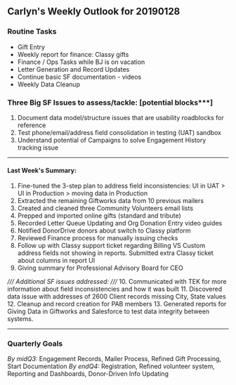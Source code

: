 ## Carlyn's Weekly Outlook for 20190128
### Routine Tasks
* Gift Entry
* Weekly report for finance: Classy gifts
* Finance / Ops Tasks while BJ is on vacation
* Letter Generation and Record Updates
* Continue basic SF documentation - videos
* Weekly Data Cleanup

### Three Big SF Issues to assess/tackle: [potential blocks***]
1. Document data model/structure issues that are usability roadblocks for reference
2. Test phone/email/address field consolidation in testing (UAT) sandbox
3. Understand potential of Campaigns to solve Engagement History tracking issue

- - - -
#### Last Week's Summary:
1. Fine-tuned the 3-step plan to address field inconsistencies: UI in UAT > UI in Production > moving data in Production
2. Extracted the remaining Giftworks data from 10 previous mailers
3. Created and cleaned three Community Volunteers email lists
4. Prepped and imported online gifts (standard and tribute)
5. Recorded Letter Queue Updating and Org Donation Entry video guides
6. Notified DonorDrive donors about switch to Classy platform
7. Reviewed Finance process for manually issuing checks
8. Follow up with Classy support ticket regarding Billing VS Custom address fields not showing in reports.  Submitted extra Classy ticket about columns in report UI
9. Giving summary for Professional Advisory Board for CEO

*/// Additional SF issues addressed: ///*
10. Communicated with TEK for more information about field inconsistencies and how it was built
11. Discovered data issue with addresses of 2600 Client records missing City, State values
12. Cleanup and record creation for PAB members
13. Generated reports for Giving Data in Giftworks and Salesforce to test data integrity between systems.  

- - - -
### Quarterly Goals
*By midQ3:* Engagement Records, Mailer Process, Refined Gift Processing, Start Documentation
*By endQ4:* Registration, Refined volunteer system, Reporting and Dashboards, Donor-Driven Info Updating
<!--stackedit_data:
eyJoaXN0b3J5IjpbMTUwMDY1Nzg4MCwyMTAzMTAzMDkwLDEwMT
U3MDUwNDMsLTE3NjM1MzQ1NDUsLTExMDYzNDU3OCwtMzc3NTI1
Nzc4XX0=
-->